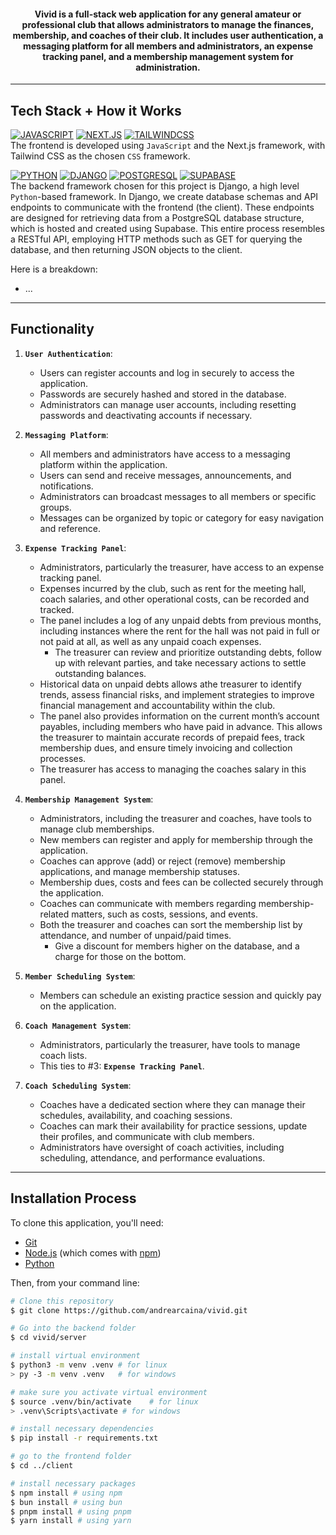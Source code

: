 <!-- 

add later when we have a logo

<h1 align="center">
  <img src="client/public/images/logo.png" alt="logo">
</h1>

-->

<h4 align="center">Vivid is a full-stack web application for any general amateur or professional club that allows administrators to manage the finances, membership, and coaches of their club. It includes user authentication, a messaging platform for all members and administrators, an expense tracking panel, and a membership management system for administration.</h4>


<hr>

## Tech Stack + How it Works

[![JAVASCRIPT](https://img.shields.io/badge/javascript-101010?style=for-the-badge&logo=javascript&logoColor=ffdd54)](https://developer.mozilla.org/en-US/docs/Web/JavaScript)
[![NEXT.JS](https://img.shields.io/badge/NEXT-0769AD?style=for-the-badge&logo=next.js&logoColor=white)](https://nextjs.org/)
[![TAILWINDCSS](https://img.shields.io/badge/Tailwind_CSS-38B2AC?style=for-the-badge&logo=tailwind-css&logoColor=white)](https://tailwindcss.com/) \
The frontend is developed using `JavaScript` and the Next.js framework, with Tailwind CSS as the chosen `CSS` framework.

[![PYTHON](https://img.shields.io/badge/python-3670A0?style=for-the-badge&logo=python&logoColor=ffdd54)](https://www.python.org/)
[![DJANGO](https://img.shields.io/badge/Django-092E20?style=for-the-badge&logo=django&logoColor=white)](https://www.djangoproject.com/) 
[![POSTGRESQL](https://img.shields.io/badge/POSTGRESQL-14354C?style=for-the-badge&logo=postgresql&logoColor=white)](https://www.postgresql.org/)
[![SUPABASE](https://shields.io/badge/supabase-black?logo=supabase&style=for-the-badge)](https://supabase.com/)\
The backend framework chosen for this project is Django, a high level `Python`-based framework. In Django, we create database schemas and API endpoints to communicate with the frontend (the client).
These endpoints are designed for retrieving data from a PostgreSQL database structure, which is hosted and created using Supabase.
This entire process resembles a RESTful API, employing HTTP methods such as GET for querying the database, and then returning JSON objects to the client.


Here is a breakdown:

- ...

<hr>

## Functionality
1. **`User Authentication`**:
   - Users can register accounts and log in securely to access the application.
   - Passwords are securely hashed and stored in the database.
   - Administrators can manage user accounts, including resetting passwords and deactivating accounts if necessary.

2. **`Messaging Platform`**:
   - All members and administrators have access to a messaging platform within the application.
   - Users can send and receive messages, announcements, and notifications.
   - Administrators can broadcast messages to all members or specific groups.
   - Messages can be organized by topic or category for easy navigation and reference.

3. **`Expense Tracking Panel`**:
   - Administrators, particularly the treasurer, have access to an expense tracking panel.
   - Expenses incurred by the club, such as rent for the meeting hall, coach salaries, and other operational costs, can be recorded and tracked.
   - The panel includes a log of any unpaid debts from previous months, including instances where the rent for the hall was not paid in full or not paid at all, as well as any unpaid coach expenses.
     - The treasurer can review and prioritize outstanding debts, follow up with relevant parties, and take necessary actions to settle outstanding balances.
   - Historical data on unpaid debts allows athe treasurer to identify trends, assess financial risks, and implement strategies to improve financial management and accountability within the club.
   - The panel also provides information on the current month’s account payables, including members who have paid in advance. This allows the treasurer to maintain accurate records of prepaid fees, track membership dues, and ensure timely invoicing and collection processes.
   - The treasurer has access to managing the coaches salary in this panel.

4. **`Membership Management System`**:
   - Administrators, including the treasurer and coaches, have tools to manage club memberships.
   - New members can register and apply for membership through the application.
   - Coaches can approve (add) or reject (remove) membership applications, and manage membership statuses.
   - Membership dues, costs and fees can be collected securely through the application. 
   - Coaches can communicate with members regarding membership-related matters, such as costs, sessions, and events.
   - Both the treasurer and coaches can sort the membership list by attendance, and number of unpaid/paid times.
     - Give a discount for members higher on the database, and a charge for those on the bottom.

5. **`Member Scheduling System`**:
   - Members can schedule an existing practice session and quickly pay on the application. 

6. **`Coach Management System`**:
   - Administrators, particularly the treasurer, have tools to manage coach lists.
   - This ties to #3: **`Expense Tracking Panel`**.

7. **`Coach Scheduling System`**:
   - Coaches have a dedicated section where they can manage their schedules, availability, and coaching sessions.
   - Coaches can mark their availability for practice sessions, update their profiles, and communicate with club members.
   - Administrators have oversight of coach activities, including scheduling, attendance, and performance evaluations.

<hr>

## Installation Process

To clone this application, you'll need: 
* [Git](https://git-scm.com)
* [Node.js](https://nodejs.org/en/download/) (which comes with [npm](http://npmjs.com))
* [Python](https://www.python.org/downloads/)

Then, from your command line:

```bash
# Clone this repository
$ git clone https://github.com/andrearcaina/vivid.git

# Go into the backend folder
$ cd vivid/server

# install virtual environment
$ python3 -m venv .venv # for linux
> py -3 -m venv .venv   # for windows

# make sure you activate virtual environment
$ source .venv/bin/activate    # for linux
> .venv\Scripts\activate # for windows

# install necessary dependencies 
$ pip install -r requirements.txt

# go to the frontend folder
$ cd ../client

# install necessary packages
$ npm install # using npm
$ bun install # using bun
$ pnpm install # using pnpm
$ yarn install # using yarn
```
